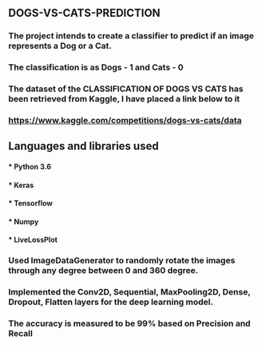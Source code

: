 ## DOGS-VS-CATS-PREDICTION

### The project intends to create a classifier to predict if an image represents a Dog or a Cat.
### The classification is as Dogs - 1 and Cats - 0 
### The dataset of the CLASSIFICATION OF DOGS VS CATS has been retrieved from Kaggle, I have placed a link below to it
### https://www.kaggle.com/competitions/dogs-vs-cats/data 

## Languages and libraries used
#### * Python 3.6
#### * Keras
#### * Tensorflow
#### * Numpy
#### * LiveLossPlot

### Used ImageDataGenerator to randomly rotate the images through any degree between 0 and 360 degree.
### Implemented the Conv2D, Sequential, MaxPooling2D, Dense, Dropout, Flatten layers for the deep learning model.
### The accuracy is measured to be 99% based on Precision and Recall

